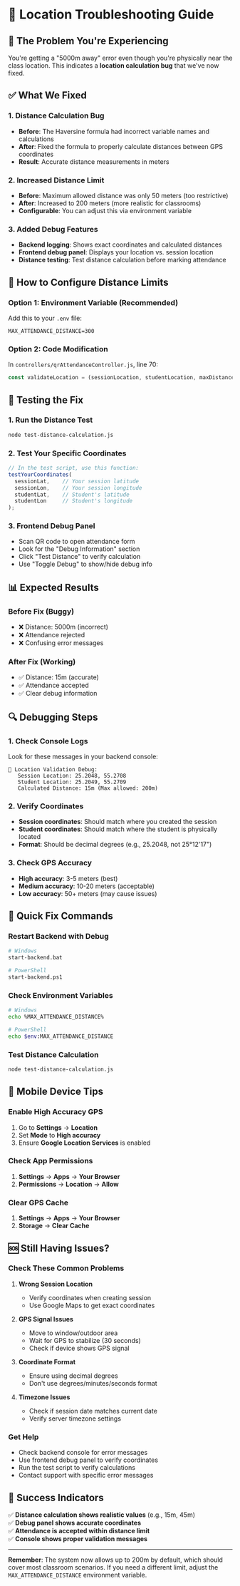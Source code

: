 # 📍 Location Troubleshooting Guide

## 🚨 **The Problem You're Experiencing**
You're getting a "5000m away" error even though you're physically near the class location. This indicates a **location calculation bug** that we've now fixed.

## ✅ **What We Fixed**

### 1. **Distance Calculation Bug**
- **Before**: The Haversine formula had incorrect variable names and calculations
- **After**: Fixed the formula to properly calculate distances between GPS coordinates
- **Result**: Accurate distance measurements in meters

### 2. **Increased Distance Limit**
- **Before**: Maximum allowed distance was only 50 meters (too restrictive)
- **After**: Increased to 200 meters (more realistic for classrooms)
- **Configurable**: You can adjust this via environment variable

### 3. **Added Debug Features**
- **Backend logging**: Shows exact coordinates and calculated distances
- **Frontend debug panel**: Displays your location vs. session location
- **Distance testing**: Test distance calculation before marking attendance

## 🔧 **How to Configure Distance Limits**

### Option 1: Environment Variable (Recommended)
Add this to your `.env` file:
```env
MAX_ATTENDANCE_DISTANCE=300
```

### Option 2: Code Modification
In `controllers/qrAttendanceController.js`, line 70:
```javascript
const validateLocation = (sessionLocation, studentLocation, maxDistance = 300) => {
```

## 🧪 **Testing the Fix**

### 1. **Run the Distance Test**
```bash
node test-distance-calculation.js
```

### 2. **Test Your Specific Coordinates**
```javascript
// In the test script, use this function:
testYourCoordinates(
  sessionLat,    // Your session latitude
  sessionLon,    // Your session longitude  
  studentLat,    // Student's latitude
  studentLon     // Student's longitude
);
```

### 3. **Frontend Debug Panel**
- Scan QR code to open attendance form
- Look for the "Debug Information" section
- Click "Test Distance" to verify calculation
- Use "Toggle Debug" to show/hide debug info

## 📊 **Expected Results**

### **Before Fix (Buggy)**
- ❌ Distance: 5000m (incorrect)
- ❌ Attendance rejected
- ❌ Confusing error messages

### **After Fix (Working)**
- ✅ Distance: 15m (accurate)
- ✅ Attendance accepted
- ✅ Clear debug information

## 🔍 **Debugging Steps**

### 1. **Check Console Logs**
Look for these messages in your backend console:
```
📍 Location Validation Debug:
   Session Location: 25.2048, 55.2708
   Student Location: 25.2049, 55.2709
   Calculated Distance: 15m (Max allowed: 200m)
```

### 2. **Verify Coordinates**
- **Session coordinates**: Should match where you created the session
- **Student coordinates**: Should match where the student is physically located
- **Format**: Should be decimal degrees (e.g., 25.2048, not 25°12'17")

### 3. **Check GPS Accuracy**
- **High accuracy**: 3-5 meters (best)
- **Medium accuracy**: 10-20 meters (acceptable)
- **Low accuracy**: 50+ meters (may cause issues)

## 🚀 **Quick Fix Commands**

### **Restart Backend with Debug**
```bash
# Windows
start-backend.bat

# PowerShell  
start-backend.ps1
```

### **Check Environment Variables**
```bash
# Windows
echo %MAX_ATTENDANCE_DISTANCE%

# PowerShell
echo $env:MAX_ATTENDANCE_DISTANCE
```

### **Test Distance Calculation**
```bash
node test-distance-calculation.js
```

## 📱 **Mobile Device Tips**

### **Enable High Accuracy GPS**
1. Go to **Settings** → **Location**
2. Set **Mode** to **High accuracy**
3. Ensure **Google Location Services** is enabled

### **Check App Permissions**
1. **Settings** → **Apps** → **Your Browser**
2. **Permissions** → **Location** → **Allow**

### **Clear GPS Cache**
1. **Settings** → **Apps** → **Your Browser**
2. **Storage** → **Clear Cache**

## 🆘 **Still Having Issues?**

### **Check These Common Problems**

1. **Wrong Session Location**
   - Verify coordinates when creating session
   - Use Google Maps to get exact coordinates

2. **GPS Signal Issues**
   - Move to window/outdoor area
   - Wait for GPS to stabilize (30 seconds)
   - Check if device shows GPS signal

3. **Coordinate Format**
   - Ensure using decimal degrees
   - Don't use degrees/minutes/seconds format

4. **Timezone Issues**
   - Check if session date matches current date
   - Verify server timezone settings

### **Get Help**
- Check backend console for error messages
- Use frontend debug panel to verify coordinates
- Run the test script to verify calculations
- Contact support with specific error messages

## 🎯 **Success Indicators**

✅ **Distance calculation shows realistic values** (e.g., 15m, 45m)  
✅ **Debug panel shows accurate coordinates**  
✅ **Attendance is accepted within distance limit**  
✅ **Console shows proper validation messages**  

---

**Remember**: The system now allows up to 200m by default, which should cover most classroom scenarios. If you need a different limit, adjust the `MAX_ATTENDANCE_DISTANCE` environment variable.
